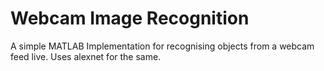 # Webcam Image Recognition
A simple MATLAB Implementation for recognising objects from a webcam feed live. Uses alexnet for the same.

